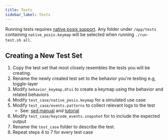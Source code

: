 ```yaml
---
title: Tests
sidebar_label: Tests
---
```


Running tests requires [native posix support](./dev-posix-board). Any folder under `/app/tests`
containing `native_posix.keymap` will be selected when running `./run-test.sh all`.

## Creating a New Test Set

1. Copy the test set that most closely resembles the tests you will be creating.
2. Rename the newly created test set to the behavior you're testing e.g, toggle-layer
3. Modify `behavior_keymap.dtsi` to create a keymap using the behavior and related behaviors
4. Modify `test_case/native_posix.keymap` for a simulated use case
5. Modify `test_case/events.patterns` to collect relevant logs to the test
   - See: [sed manual](https://www.gnu.org/software/sed/manual/sed.html) and
     [tutorial](https://www.digitalocean.com/community/tutorials/the-basics-of-using-the-sed-stream-editor-to-manipulate-text-in-linux)
6. Modify `test_case/keycode_events.snapshot` for to include the expected output
7. Rename the `test_case` folder to describe the test.
8. Repeat steps 4 to 7 for every test case
